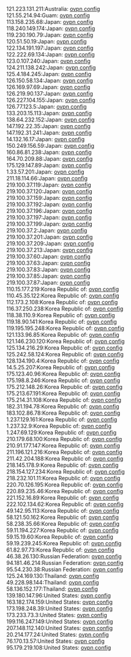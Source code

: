 121.223.131.211:Australia: [ovpn config](vpn/121_223_131_211.ovpn)  
121.55.214.94:Guam: [ovpn config](vpn/121_55_214_94.ovpn)  
113.158.235.68:Japan: [ovpn config](vpn/113_158_235_68.ovpn)  
118.240.149.174:Japan: [ovpn config](vpn/118_240_149_174.ovpn)  
119.230.190.79:Japan: [ovpn config](vpn/119_230_190_79.ovpn)  
120.51.50.19:Japan: [ovpn config](vpn/120_51_50_19.ovpn)  
122.134.191.197:Japan: [ovpn config](vpn/122_134_191_197.ovpn)  
122.222.69.134:Japan: [ovpn config](vpn/122_222_69_134.ovpn)  
123.0.107.240:Japan: [ovpn config](vpn/123_0_107_240.ovpn)  
124.211.138.242:Japan: [ovpn config](vpn/124_211_138_242.ovpn)  
125.4.184.245:Japan: [ovpn config](vpn/125_4_184_245.ovpn)  
126.150.58.134:Japan: [ovpn config](vpn/126_150_58_134.ovpn)  
126.169.97.69:Japan: [ovpn config](vpn/126_169_97_69.ovpn)  
126.219.90.137:Japan: [ovpn config](vpn/126_219_90_137.ovpn)  
126.227.104.155:Japan: [ovpn config](vpn/126_227_104_155.ovpn)  
126.77.123.5:Japan: [ovpn config](vpn/126_77_123_5.ovpn)  
133.203.15.113:Japan: [ovpn config](vpn/133_203_15_113.ovpn)  
138.64.232.152:Japan: [ovpn config](vpn/138_64_232_152.ovpn)  
147.192.22.35:Japan: [ovpn config](vpn/147_192_22_35.ovpn)  
147.192.31.241:Japan: [ovpn config](vpn/147_192_31_241.ovpn)  
14.132.16.17:Japan: [ovpn config](vpn/14_132_16_17.ovpn)  
150.249.156.59:Japan: [ovpn config](vpn/150_249_156_59.ovpn)  
160.86.81.238:Japan: [ovpn config](vpn/160_86_81_238.ovpn)  
164.70.209.88:Japan: [ovpn config](vpn/164_70_209_88.ovpn)  
175.129.147.89:Japan: [ovpn config](vpn/175_129_147_89.ovpn)  
1.33.57.201:Japan: [ovpn config](vpn/1_33_57_201.ovpn)  
211.18.114.66:Japan: [ovpn config](vpn/211_18_114_66.ovpn)  
219.100.37.119:Japan: [ovpn config](vpn/219_100_37_119.ovpn)  
219.100.37.120:Japan: [ovpn config](vpn/219_100_37_120.ovpn)  
219.100.37.159:Japan: [ovpn config](vpn/219_100_37_159.ovpn)  
219.100.37.192:Japan: [ovpn config](vpn/219_100_37_192.ovpn)  
219.100.37.196:Japan: [ovpn config](vpn/219_100_37_196.ovpn)  
219.100.37.197:Japan: [ovpn config](vpn/219_100_37_197.ovpn)  
219.100.37.199:Japan: [ovpn config](vpn/219_100_37_199.ovpn)  
219.100.37.2:Japan: [ovpn config](vpn/219_100_37_2.ovpn)  
219.100.37.201:Japan: [ovpn config](vpn/219_100_37_201.ovpn)  
219.100.37.209:Japan: [ovpn config](vpn/219_100_37_209.ovpn)  
219.100.37.213:Japan: [ovpn config](vpn/219_100_37_213.ovpn)  
219.100.37.60:Japan: [ovpn config](vpn/219_100_37_60.ovpn)  
219.100.37.63:Japan: [ovpn config](vpn/219_100_37_63.ovpn)  
219.100.37.83:Japan: [ovpn config](vpn/219_100_37_83.ovpn)  
219.100.37.85:Japan: [ovpn config](vpn/219_100_37_85.ovpn)  
219.100.37.87:Japan: [ovpn config](vpn/219_100_37_87.ovpn)  
110.15.177.219:Korea Republic of: [ovpn config](vpn/110_15_177_219.ovpn)  
110.45.35.122:Korea Republic of: [ovpn config](vpn/110_45_35_122.ovpn)  
112.173.2.108:Korea Republic of: [ovpn config](vpn/112_173_2_108.ovpn)  
116.37.250.238:Korea Republic of: [ovpn config](vpn/116_37_250_238.ovpn)  
118.38.110.9:Korea Republic of: [ovpn config](vpn/118_38_110_9.ovpn)  
119.18.90.141:Korea Republic of: [ovpn config](vpn/119_18_90_141.ovpn)  
119.195.195.248:Korea Republic of: [ovpn config](vpn/119_195_195_248.ovpn)  
121.133.96.85:Korea Republic of: [ovpn config](vpn/121_133_96_85.ovpn)  
121.146.230.120:Korea Republic of: [ovpn config](vpn/121_146_230_120.ovpn)  
125.134.216.29:Korea Republic of: [ovpn config](vpn/125_134_216_29.ovpn)  
125.242.58.124:Korea Republic of: [ovpn config](vpn/125_242_58_124.ovpn)  
128.134.190.4:Korea Republic of: [ovpn config](vpn/128_134_190_4.ovpn)  
14.5.25.207:Korea Republic of: [ovpn config](vpn/14_5_25_207.ovpn)  
175.123.40.96:Korea Republic of: [ovpn config](vpn/175_123_40_96.ovpn)  
175.198.8.246:Korea Republic of: [ovpn config](vpn/175_198_8_246.ovpn)  
175.212.148.26:Korea Republic of: [ovpn config](vpn/175_212_148_26.ovpn)  
175.213.67.191:Korea Republic of: [ovpn config](vpn/175_213_67_191.ovpn)  
175.214.31.108:Korea Republic of: [ovpn config](vpn/175_214_31_108.ovpn)  
182.31.194.78:Korea Republic of: [ovpn config](vpn/182_31_194_78.ovpn)  
183.102.86.78:Korea Republic of: [ovpn config](vpn/183_102_86_78.ovpn)  
1.237.129.161:Korea Republic of: [ovpn config](vpn/1_237_129_161.ovpn)  
1.237.32.9:Korea Republic of: [ovpn config](vpn/1_237_32_9.ovpn)  
1.247.69.129:Korea Republic of: [ovpn config](vpn/1_247_69_129.ovpn)  
210.179.68.100:Korea Republic of: [ovpn config](vpn/210_179_68_100.ovpn)  
210.91.177.147:Korea Republic of: [ovpn config](vpn/210_91_177_147.ovpn)  
211.196.121.216:Korea Republic of: [ovpn config](vpn/211_196_121_216.ovpn)  
211.42.204.188:Korea Republic of: [ovpn config](vpn/211_42_204_188.ovpn)  
218.145.178.9:Korea Republic of: [ovpn config](vpn/218_145_178_9.ovpn)  
218.154.127.234:Korea Republic of: [ovpn config](vpn/218_154_127_234.ovpn)  
218.232.101.11:Korea Republic of: [ovpn config](vpn/218_232_101_11.ovpn)  
220.70.126.195:Korea Republic of: [ovpn config](vpn/220_70_126_195.ovpn)  
220.89.235.46:Korea Republic of: [ovpn config](vpn/220_89_235_46.ovpn)  
221.152.16.89:Korea Republic of: [ovpn config](vpn/221_152_16_89.ovpn)  
222.102.134.62:Korea Republic of: [ovpn config](vpn/222_102_134_62.ovpn)  
49.142.95.113:Korea Republic of: [ovpn config](vpn/49_142_95_113.ovpn)  
58.121.50.162:Korea Republic of: [ovpn config](vpn/58_121_50_162.ovpn)  
58.238.35.66:Korea Republic of: [ovpn config](vpn/58_238_35_66.ovpn)  
59.11.194.227:Korea Republic of: [ovpn config](vpn/59_11_194_227.ovpn)  
59.15.19.60:Korea Republic of: [ovpn config](vpn/59_15_19_60.ovpn)  
59.19.239.245:Korea Republic of: [ovpn config](vpn/59_19_239_245.ovpn)  
61.82.97.73:Korea Republic of: [ovpn config](vpn/61_82_97_73.ovpn)  
46.38.26.130:Russian Federation: [ovpn config](vpn/46_38_26_130.ovpn)  
94.181.46.214:Russian Federation: [ovpn config](vpn/94_181_46_214.ovpn)  
95.54.230.38:Russian Federation: [ovpn config](vpn/95_54_230_38.ovpn)  
125.24.169.130:Thailand: [ovpn config](vpn/125_24_169_130.ovpn)  
49.228.98.144:Thailand: [ovpn config](vpn/49_228_98_144.ovpn)  
58.136.152.177:Thailand: [ovpn config](vpn/58_136_152_177.ovpn)  
139.180.147.96:United States: [ovpn config](vpn/139_180_147_96.ovpn)  
163.182.174.159:United States: [ovpn config](vpn/163_182_174_159.ovpn)  
173.198.248.39:United States: [ovpn config](vpn/173_198_248_39.ovpn)  
173.233.73.3:United States: [ovpn config](vpn/173_233_73_3.ovpn)  
199.116.247.149:United States: [ovpn config](vpn/199_116_247_149.ovpn)  
207.148.112.140:United States: [ovpn config](vpn/207_148_112_140.ovpn)  
20.214.177.24:United States: [ovpn config](vpn/20_214_177_24.ovpn)  
76.170.13.57:United States: [ovpn config](vpn/76_170_13_57.ovpn)  
95.179.219.108:United States: [ovpn config](vpn/95_179_219_108.ovpn)  
